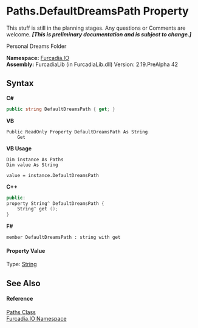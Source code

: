 # Paths.DefaultDreamsPath Property 
This stuff is still in the planning stages. Any questions or Comments are welcome. _**\[This is preliminary documentation and is subject to change.\]**_

Personal Dreams Folder

**Namespace:**&nbsp;<a href="N_Furcadia_IO">Furcadia.IO</a><br />**Assembly:**&nbsp;FurcadiaLib (in FurcadiaLib.dll) Version: 2.19.PreAlpha 42

## Syntax

**C#**<br />
``` C#
public string DefaultDreamsPath { get; }
```

**VB**<br />
``` VB
Public ReadOnly Property DefaultDreamsPath As String
	Get
```

**VB Usage**<br />
``` VB Usage
Dim instance As Paths
Dim value As String

value = instance.DefaultDreamsPath

```

**C++**<br />
``` C++
public:
property String^ DefaultDreamsPath {
	String^ get ();
}
```

**F#**<br />
``` F#
member DefaultDreamsPath : string with get

```


#### Property Value
Type: <a href="http://msdn2.microsoft.com/en-us/library/s1wwdcbf" target="_blank">String</a>

## See Also


#### Reference
<a href="T_Furcadia_IO_Paths">Paths Class</a><br /><a href="N_Furcadia_IO">Furcadia.IO Namespace</a><br />